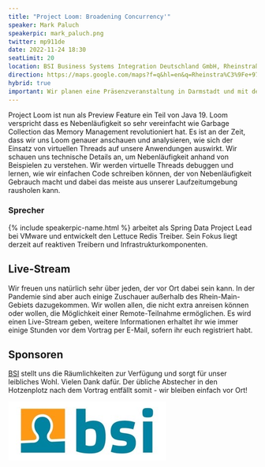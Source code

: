 ```yaml
---
title: "Project Loom: Broadening Concurrency'"
speaker: Mark Paluch
speakerpic: mark_paluch.png
twitter: mp911de
date: 2022-11-24 18:30
seatLimit: 20
location: BSI Business Systems Integration Deutschland GmbH, Rheinstraße 97 (2. OG), 64295 Darmstadt
direction: https://maps.google.com/maps?f=q&hl=en&q=Rheinstra%C3%9Fe+97%2C+Darmstadt%2C+de
hybrid: true
important: Wir planen eine Präsenzveranstaltung in Darmstadt und mit der Möglichkeit der Remote-Teilnahme.
---
```


Project Loom ist nun als Preview Feature ein Teil von Java 19. Loom verspricht dass es Nebenläufigkeit so sehr vereinfacht wie Garbage Collection das Memory Management revolutioniert hat. Es ist an der Zeit, dass wir uns Loom genauer anschauen und analysieren, wie sich der Einsatz von virtuellen Threads auf unsere Anwendungen auswirkt. Wir schauen uns technische Details an, um Nebenläufigkeit anhand von Beispielen zu verstehen. Wir werden virtuelle Threads debuggen und lernen, wie wir einfachen Code schreiben können, der von Nebenläufigkeit Gebrauch macht und dabei das meiste aus unserer Laufzeitumgebung rausholen kann.

### Sprecher

{% include speakerpic-name.html %} arbeitet als Spring Data Project Lead bei VMware und entwickelt den Lettuce Redis Treiber. Sein Fokus liegt derzeit auf reaktiven Treibern und Infrastrukturkomponenten.

## Live-Stream

Wir freuen uns natürlich sehr über jeden, der vor Ort dabei sein kann. In der Pandemie sind aber auch einige Zuschauer außerhalb des Rhein-Main-Gebiets dazugekommen. Wir wollen allen, die nicht extra anreisen können oder wollen, die Möglichkeit einer Remote-Teilnahme ermöglichen. Es wird einen Live-Stream geben, weitere Informationen erhaltet ihr wie immer einige Stunden vor dem Vortrag per E-Mail, sofern ihr euch registriert habt.

## Sponsoren

[BSI](https://www.bsi-software.com/) stellt uns die Räumlichkeiten zur Verfügung und sorgt für unser leibliches Wohl. Vielen Dank dafür. Der übliche Abstecher in den Hotzenplotz nach dem Vortrag entfällt somit - wir bleiben einfach vor Ort!

[![logo](/images/sponsors/bsi.png)](https://www.bsi-software.com/) 
